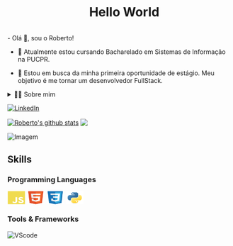 <!--título-->
<div id="user-content-toc">
  <ul align="center">
    <summary><h1 style="display: inline-block;">Hello World</h1></summary>
</div>

<!-- Presentation -->
<p>
  - Olá 👋, sou o Roberto!

  - 🌱 Atualmente estou cursando Bacharelado em Sistemas de Informação na PUCPR.

  - 🔭 Estou em busca da minha primeira oportunidade de estágio. Meu objetivo é me tornar um desenvolvedor FullStack.
</p>

<!-- Dropdown -->
<details>
  <summary>👨‍💻 Sobre mim</summary>

  - 💬 Tenho 19 anos e atualmente moro em Curitiba. Tenho conhecimento com Python, HTML, CSS e JavaScript.

  - ⚡ Além disso, tenho uma paixão por mangá, manhua e manhwa. Acredito que isso amplia minha criatividade e minha perspectiva sobre narrativas e soluções de problemas. Nos momentos de lazer, gosto de assistir filmes e também sou um entusiasta de jogos.
</details>

<!-- Links -->
[![LinkedIn](https://img.shields.io/badge/LinkedIn-0077B5?style=for-the-badge&logo=linkedin&logoColor=white)](https://www.linkedin.com/in/robertozhou/)

<!-- GithubStats -->
<a href="https://github.com/robertozhou/github-readme-stats"><img align="center" src="https://github-readme-stats.vercel.app/api?username=robertozhou&show_icons=true&theme=tokyonight" alt="Roberto's github stats" /></a>
<a href="https://github.com/robertozhou/github-readme-stats"><img align="center" width="45%" src="https://github-readme-stats.vercel.app/api/top-langs/?username=robertozhou&layout=compact&theme=tokyonight&hide_border=false" /></a>

<!-- Portfolio -->

<!-- GIF -->
<p>
  <img align="center" src="https://github.com/RobertoZhou/RobertoZhou/assets/141890618/78823818-99c0-4136-9a4f-379c9f0978ec" alt="Imagem">
</p>

##  Skills
<!-- Skills: Programming Languages -->
  <div style="flex-basis: 48%;">
    <h3>Programming Languages</h3>
    <img align="center" alt="Js" height="30" width="40" src="https://raw.githubusercontent.com/devicons/devicon/master/icons/javascript/javascript-plain.svg">
    <img align="center" alt="HTML" height="30" width="40" src="https://raw.githubusercontent.com/devicons/devicon/master/icons/html5/html5-original.svg">
    <img align="center" alt="CSS" height="30" width="40" src="https://raw.githubusercontent.com/devicons/devicon/master/icons/css3/css3-original.svg">
    <img align="center" alt="Python" height="30" width="40" src="https://raw.githubusercontent.com/devicons/devicon/master/icons/python/python-original.svg">
  </div>

  <!-- Skills: Tools & Frameworks -->
  <div style="flex-basis: 48%;">
    <h3>Tools & Frameworks</h3>
    <img align="center" alt="VScode" height="30" width="40" src="https://cdn.jsdelivr.net/gh/devicons/devicon/icons/vscode/vscode-original.svg">
  </div>
